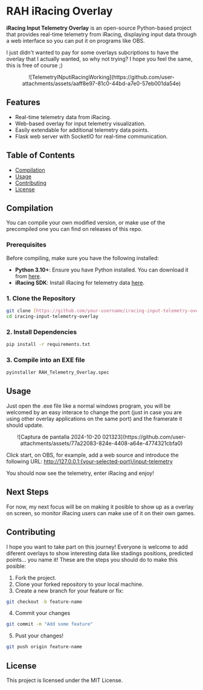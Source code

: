 # **RAH iRacing Overlay**

**iRacing Input Telemetry Overlay** is an open-source Python-based project that provides real-time telemetry from iRacing, displaying input data through a web interface so you can put it on programs like OBS.

I just didn't wanted to pay for some overlays subcriptions to have the overlay that I actually wanted, so why not trying? I hope you feel the same, this is free of course ;)

<p align="center">
  ![TelemetryINputiRacingWorking](https://github.com/user-attachments/assets/aaff8e97-81c0-44bd-a7e0-57eb001da54e)
</p>

## **Features**

- Real-time telemetry data from iRacing.
- Web-based overlay for input telemetry visualization.
- Easily extendable for additional telemetry data points.
- Flask web server with SocketIO for real-time communication.

## **Table of Contents**

- [Compilation](#compilation)
- [Usage](#usage)
- [Contributing](#contributing)
- [License](#license)

## **Compilation**

You can compile your own modified version, or make use of the precompiled one you can find on releases of this repo.

### **Prerequisites**

Before compiling, make sure you have the following installed:

- **Python 3.10+**: Ensure you have Python installed. You can download it from [here](https://www.python.org/downloads/).
- **iRacing SDK**: Install iRacing for telemetry data [here](https://github.com/kutu/pyirsdk.git).
  
### **1. Clone the Repository**

```bash
git clone [https://github.com/your-username/iracing-input-telemetry-overlay.git](https://github.com/RaulArcos/iracing-input-telemetry-overlay.git)
cd iracing-input-telemetry-overlay
```

### **2. Install Dependencies**

```bash
pip install -r requirements.txt
```

### **3. Compile into an EXE file**

```bash
pyinstaller RAH_Telemetry_Overlay.spec
```

## **Usage**

Just open the .exe file like a normal windows program, you will be welcomed by an easy interace to change the port (just in case you are using other overlay applications on the same port) and the framerate it should update.

<p align="center">
![Captura de pantalla 2024-10-20 021323](https://github.com/user-attachments/assets/77a22083-824e-4408-a64e-4774321cbfa0)
</p>

Click start, on OBS, for example, add a web source and introduce the following URL: http://127.0.0.1:{your-selected-port}/input-telemetry

You should now see the telemetry, enter iRacing and enjoy!

## **Next Steps**

For now, my next focus will be on making it posible to show up as a overlay on screen, so monitor iRacing users can make use of it on their own games.

## **Contributing**

I hope you want to take part on this journey! Everyone is welcome to add diferent overlays to show interesting data like stadings positions, predicted points... you name it! These are the steps you should do to make this posible:

1. Fork the project.
2. Clone your forked repository to your local machine.
3. Create a new branch for your feature or fix:
 ```bash
git checkout -b feature-name
```
4. Commit your changes
```bash
git commit -m "Add some feature"
```
5. Pust your changes!
```bash
git push origin feature-name
```

## **License**
This project is licensed under the MIT License.
